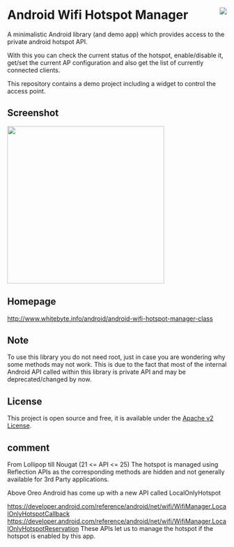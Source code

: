 Android Wifi Hotspot Manager <a href="https://travis-ci.org/nickrussler/Android-Wifi-Hotspot-Manager-Class"><img align="right" src="https://travis-ci.org/nickrussler/Android-Wifi-Hotspot-Manager-Class.svg?branch=master"></a>
==================

A minimalistic Android library (and demo app) which provides access to the private android hotspot API.

With this you can check the current status of the hotspot, enable/disable it, get/set the current AP configuration and also get the list of currently connected clients.

This repository contains a demo project including a widget to control the access point.

## Screenshot
<img src="https://www.whitebyte.info/wp-content/uploads/2012/05/Screenshot_20171110-182526.png" alt="" width="360"  class="aligncenter size-full wp-image-1092" />

## Homepage
http://www.whitebyte.info/android/android-wifi-hotspot-manager-class

## Note
To use this library you do not need root, just in case you are wondering why some methods may not work.
This is due to the fact that most of the internal Android API called within this library is private API and may be deprecated/changed by now.

## License
This project is open source and free, it is available under the [Apache v2 License](http://www.apache.org/licenses/LICENSE-2.0.html).

## comment
From Lollipop till Nougat (21 <= API <= 25)
The hotspot is managed using Reflection APIs as the corresponding methods are hidden and not generally available for 3rd Party applications.

Above Oreo
Android has come up with a new API called LocalOnlyHotspot

https://developer.android.com/reference/android/net/wifi/WifiManager.LocalOnlyHotspotCallback
https://developer.android.com/reference/android/net/wifi/WifiManager.LocalOnlyHotspotReservation
These APIs let us to manage the hotspot if the hotspot is enabled by this app.
